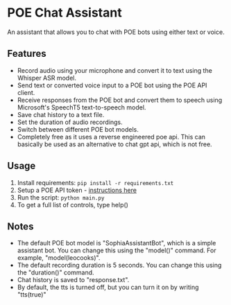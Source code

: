 # POE Chat Assistant

An assistant that allows you to chat with POE bots using either text or voice.

## Features

- Record audio using your microphone and convert it to text using the Whisper ASR model.
- Send text or converted voice input to a POE bot using the POE API client.
- Receive responses from the POE bot and convert them to speech using Microsoft's SpeechT5 text-to-speech model.
- Save chat history to a text file.
- Set the duration of audio recordings.
- Switch between different POE bot models.
- Completely free as it uses a reverse engineered poe api. This can basically be used as an alternative to chat gpt api, which is not free.

## Usage

1. Install requirements: `pip install -r requirements.txt`
2. Setup a POE API token - [instructions here](https://github.com/ading2210/poe-api)
3. Run the script: `python main.py`
4. To get a full list of controls, type help() 

## Notes
- The default POE bot model is "SophiaAssistantBot", which is a simple assistant bot. You can change this using the "model()" command. For example, "model(leocooks)".
- The default recording duration is 5 seconds. You can change this using the "duration()" command.
- Chat history is saved to "response.txt".
- By default, the tts is turned off, but you can turn it on by writing "tts(true)"
